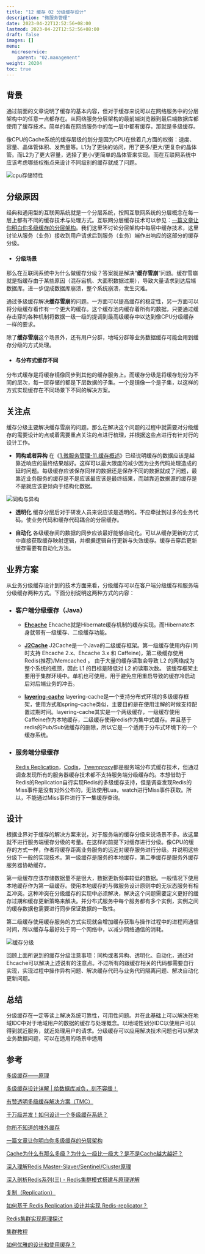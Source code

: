 ```yaml
---
title: "12 缓存 02 分级缓存设计"
description: "微服务管理"
date: 2023-04-22T12:52:56+08:00
lastmod: 2023-04-22T12:52:56+08:00
draft: false
images: []
menu:
  microservice:
    parent: "02.management"
weight: 20204
toc: true
---
```


## 背景

通过前面的文章说明了缓存的基本内容，但对于缓存来说可以在网络服务中的分层架构中的任意一点都存在。从网络服务分层架构的最前端浏览器到最后端数据库都使用了缓存技术。简单的看在网络服务中的每一层中都有缓存，那就是多级缓存。

像CPU的Cache系统的缓存层级的划分是因为CPU在做着几方面的权衡：速度、容量、晶体管体积、发热量等。L1为了更快的访问，用了更多/更大/更复杂的晶体管。而L2为了更大容量，选择了更小/更简单的晶体管来实现。而在互联网系统中应该考虑哪些权衡点来设计不同级别的缓存就成了问题。

![cpu存储特性](images/02-12-02-01.webp)

## 分级原因
经典和通用型的互联网系统就是一个分层系统，按照互联网系统的分层概念在每一层上都有不同的缓存技术与处理方式。互联网分层缓存技术可以参见：[一篇文章让你明白你多级缓存的分层架构](https://juejin.im/post/5d86cf7f6fb9a06b211724e7)。我们这里不讨论分层架构中每层中缓存技术，这里讨论从服务（业务）接收到用户请求后到服务（业务）端作出响应的这部分的缓存分级。

  - #### 分级场景
那么在互联网系统中为什么做缓存分级？答案就是解决“**缓存雪崩**”问题。缓存雪崩就是指缓存由于某些原因（混存宕机、大面积数据过期），导致大量请求到达后端数据库。进一步促成数据库崩溃，整个系统崩溃，发生灾难。

通过多级缓存解决**缓存雪崩**的问题。一方面可以提高缓存的稳定性，另一方面可以将分级缓存看作有一个更大的缓存。这个缓存池内缓存着所有的数据，只要通过缓存击穿的各种机制将数据一级一级的提调到最高级缓存中以达到像CPU分级缓存一样的要求。

除了**缓存雪崩**这个场景外，还有用户分群，地域分群等业务数据缓存可能会用到缓存分级的方式处理。

  - #### 与分布式缓存不同
分布式缓存是将缓存镜像同步到其他的缓存服务上。而缓存分级是将缓存划分为不同的层次，每一层存储的都是下层数据的子集。一个是镜像一个是子集，以这样的方式实现缓存在不同场景下不同的解决方案。

## 关注点

缓存分级主要解决缓存雪崩的问题。那么在解决这个问题的过程中就需要对分级缓存的需要设计的点或着需要重点关注的点进行梳理，并根据这些点进行有针对行的设计工作。

- **同构或者异构**
在《[1.微服务管理-11.缓存概述](https://www.jianshu.com/p/57bcef58bac4)》已经说明缓存的数据应该是越靠近响应的最终结果越好。这样可以最大限度的减少因为业务代码处理造成的延时问题。每级缓存应该保存同样的数据还是保存不同的数据就成了问题，最靠近业务服务的缓存是不是应该最应该是最终结果，而越靠近数据源的缓存是不是就应该更倾向于结构化数据。

![同构与异构](images/02-12-02-02.webp)

- **透明化**
缓存分层后对于研发人员来说应该是透明的。不应牵扯到过多的业务代码。使业务代码和缓存代码耦合的分层缓存。

- **自动化**
各级缓存间的数据的同步应该最好能够自动化。可以从缓存更新的方式中直接获取缓存映射逻辑，并根据逻辑自行更新与失效缓存。缓存击穿后更新缓存需要有自动化方法。

## 业界方案

从业务分级缓存设计到的技术方面来看，分级缓存可以在客户端分级缓存和服务端分级缓存两种方式。下面分别说明这两种方式的内容：

- ### 客户端分级缓存（Java）

  - **[Ehcache](https://links.jianshu.com/go?to=https%3A%2F%2Fwww.ehcache.org%2F)**
Ehcache就是Hibernate缓存机制的缓存实现。而Hibernate本身就带有一级缓存、二级缓存功能。

  - **[J2Cache](https://gitee.com/ld/J2Cache)**
J2Cache是一个Java的二级缓存框架。第一级缓存使用内存(同时支持 Ehcache 2.x、Ehcache 3.x 和 Caffeine)，第二级缓存使用 Redis(推荐)/Memcached 。 由于大量的缓存读取会导致 L2 的网络成为整个系统的瓶颈，因此 L1 的目标是降低对 L2 的读取次数。 该缓存框架主要用于集群环境中。单机也可使用，用于避免应用重启导致的缓存冷启动后对后端业务的冲击。

  - **[layering-cache](https://github.com/xiaolyuh/layering-cache)**
layering-cache是一个支持分布式环境的多级缓存框架，使用方式和spring-cache类似，主要目的是在使用注解的时候支持配置过期时间。layering-cache其实是一个两级缓存，一级缓存使用Caffeine作为本地缓存，二级缓存使用redis作为集中式缓存。并且基于redis的Pub/Sub做缓存的删除，所以它是一个适用于分布式环境下的一个缓存系统。

- ### 服务端分级缓存
  [Redis Replication](http://redisdoc.com/topic/replication.html)，[Codis](https://github.com/CodisLabs/codis)，[Twemproxy](https://github.com/twitter/twemproxy)都是服务端分布式缓存技术，但通过调查发现所有的服务器缓存技术都不支持服务端分级缓存的。本想借助于Redis的Replication自行实现Redis的多级缓存支持，但是调查发现Redis的Miss事件是没有对外公布的，无法使用Lua，watch进行Miss事件获取。所以，不能通过Miss事件进行下一集缓存查询。

## 设计

根据业界对于缓存的解决方案来说，对于服务端的缓存分级来说场景不多。故这里就不进行服务端缓存分级的考量。在这样的前提下对缓存进行分级。像CPU的缓存的方式一样，作者将缓存距离业务服务的远近对缓存服务进行分级。并说明这些分级下一般的实现技术。第一级缓存是服务的本地缓存，第二季缓存是服务外缓存服务器协助缓存。

第一级缓存应该存储数据量不是很大，数据更新频率较低的数据。一般情况下使用本地缓存作为第一级缓存。使用本地缓存的与微服务设计原则中的无状态服务有相互冲突。这种冲突在分级缓存的实现中必须解决，解决这个问题需要定义更好的缓存过期和缓存更新策略来解决。并分布式服务中每个服务都有多个实例，实例之间的缓存数据也需要进行同步保证数据的一致性。

第二级缓存使用缓存服务的方式实现就会增加缓存获取与操作过程中的进程间通信时间，所以缓存与最好处于同一个网络中，以减少网络通信的消耗。

![缓存分级](images/02-12-02-03.webp)

回顾上面所说到的缓存分级注意事项：同构或者异构、透明化、自动化，通过对Ehcache可以解决上述说有的注意点。不过所有的跟缓存相关的代码都需要自行实现，实现过程中操作异构问题、解决缓存代码与业务代码隔离问题、解决自动化更新问题。

## 总结
分级缓存在一定等读上解决系统可靠性，可用性问题。并在此基础上可以解决在地域IDC中对于地域用户的数据的缓存与处理概念。以地域性划分IDC以使用户可以得到就近服务，就近处理用户的请求。分级缓存可以应用解决技术问题也可以解决业务数据问题，可以在适用的场景中适用

## 参考
[多级缓存——原理](https://www.dazhuanlan.com/2019/10/15/5da5264b44d9f/)

[多级缓存设计详解 | 给数据库减负，刻不容缓！](https://cloud.tencent.com/developer/article/1170601)

[有赞透明多级缓存解决方案（TMC）](https://tech.youzan.com/tmc/)

[千万级并发！如何设计一个多级缓存系统？](https://stor.51cto.com/art/201908/600603.htm)

[你所不知道的堆外缓存](https://www.cnblogs.com/scy251147/p/9634766.html)

[一篇文章让你明白你多级缓存的分层架构](https://juejin.im/post/5d86cf7f6fb9a06b211724e7)


[Cache为什么有那么多级？为什么一级比一级大？是不是Cache越大越好？](https://zhuanlan.zhihu.com/p/32058808)


[深入理解Redis Master-Slaver/Sentinel/Cluster原理](https://lijh.dev/2019/02/14/%E6%B7%B1%E5%85%A5%E7%90%86%E8%A7%A3Redis-Master-Slaver-Sentinel%E4%B8%8ECluster%E5%8E%9F%E7%90%86/)

[深入剖析Redis系列(三) - Redis集群模式搭建与原理详解](https://juejin.im/post/5b8fc5536fb9a05d2d01fb11)

[复制（Replication）](http://redisdoc.com/topic/replication.html)

[如何基于 Redis Replication 设计并实现 Redis-replicator？](https://www.infoq.cn/article/Redis-Replication-Redis-replicator)

[Redis集群实现原理探讨](https://tech.youzan.com/redisji-qun-shi-xian-yuan-li-tan-tao/)


[集群教程](http://redisdoc.com/topic/cluster-tutorial.html)


[如何优雅的设计和使用缓存？](https://juejin.im/post/5b849878e51d4538c77a974a)
